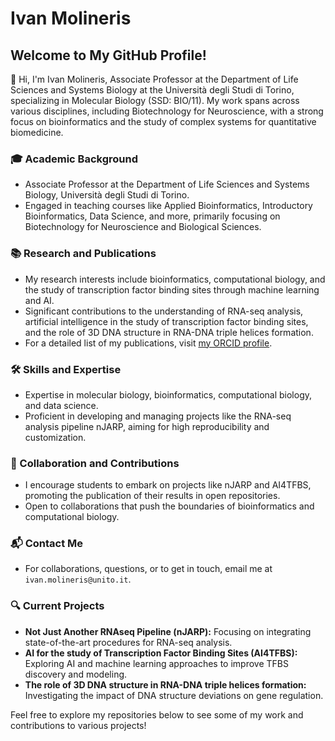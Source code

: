 # Ivan Molineris

## Welcome to My GitHub Profile!

👋 Hi, I'm Ivan Molineris, Associate Professor at the Department of Life Sciences and Systems Biology at the Università degli Studi di Torino, specializing in Molecular Biology (SSD: BIO/11). My work spans across various disciplines, including Biotechnology for Neuroscience, with a strong focus on bioinformatics and the study of complex systems for quantitative biomedicine.

### 🎓 Academic Background
- Associate Professor at the Department of Life Sciences and Systems Biology, Università degli Studi di Torino.
- Engaged in teaching courses like Applied Bioinformatics, Introductory Bioinformatics, Data Science, and more, primarily focusing on Biotechnology for Neuroscience and Biological Sciences.

### 📚 Research and Publications
- My research interests include bioinformatics, computational biology, and the study of transcription factor binding sites through machine learning and AI.
- Significant contributions to the understanding of RNA-seq analysis, artificial intelligence in the study of transcription factor binding sites, and the role of 3D DNA structure in RNA-DNA triple helices formation.
- For a detailed list of my publications, visit [my ORCID profile](https://orcid.org/0000-0003-2102-0804).

### 🛠️ Skills and Expertise
- Expertise in molecular biology, bioinformatics, computational biology, and data science.
- Proficient in developing and managing projects like the RNA-seq analysis pipeline nJARP, aiming for high reproducibility and customization.

### 🤝 Collaboration and Contributions
- I encourage students to embark on projects like nJARP and AI4TFBS, promoting the publication of their results in open repositories.
- Open to collaborations that push the boundaries of bioinformatics and computational biology.

### 📬 Contact Me
- For collaborations, questions, or to get in touch, email me at `ivan.molineris@unito.it`.

### 🔍 Current Projects
- **Not Just Another RNAseq Pipeline (nJARP):** Focusing on integrating state-of-the-art procedures for RNA-seq analysis.
- **AI for the study of Transcription Factor Binding Sites (AI4TFBS):** Exploring AI and machine learning approaches to improve TFBS discovery and modeling.
- **The role of 3D DNA structure in RNA-DNA triple helices formation:** Investigating the impact of DNA structure deviations on gene regulation.

Feel free to explore my repositories below to see some of my work and contributions to various projects!
